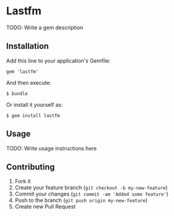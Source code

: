 # Lastfm

TODO: Write a gem description

## Installation

Add this line to your application's Gemfile:

    gem 'lastfm'

And then execute:

    $ bundle

Or install it yourself as:

    $ gem install lastfm

## Usage

TODO: Write usage instructions here

## Contributing

1. Fork it
2. Create your feature branch (`git checkout -b my-new-feature`)
3. Commit your changes (`git commit -am 'Added some feature'`)
4. Push to the branch (`git push origin my-new-feature`)
5. Create new Pull Request
